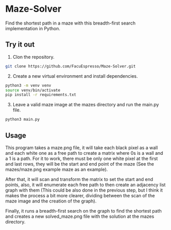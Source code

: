 # Maze-Solver

Find the shortest path in a maze with this breadth-first search implementation in Python. 

## Try it out

1. Clon the repository.

```sh
git clone https://github.com/FacuEspresso/Maze-Solver.git 
```
2. Create a new virtual environment and install dependencies. 
```sh
python3 -m venv venv
source venv/bin/activate
pip install -r requirements.txt
```
3. Leave a valid maze image at the mazes directory and run the main.py file.
```sh
python3 main.py
```
## Usage

This program takes a maze.png file, it will take each black pixel as a wall and each white one as a free path to create a matrix where 0s is a wall and a 1 is a path. For it to work, there must be only one white pixel at the first and last rows, they will be the start and end point of the maze (See the mazes/maze.png example maze as an example).

After that, it will scan and transform the matrix to set the start and end points, also, it will enumerate each free path to then create an adjacency list graph with them (This could be also done in the previous step, but I think it makes the process a bit more clearer, dividing between the scan of the maze image and the creation of the graph).

Finally, it runs a breadth-first search on the graph to find the shortest path and creates a new solved_maze.png file with the solution at the mazes directory.
